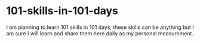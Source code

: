# 101-skills-in-101-days
I am planning to learn 101 skills in 101 days, these skills can be anything but I am sure I will learn and share them here daily as my personal measurement.
